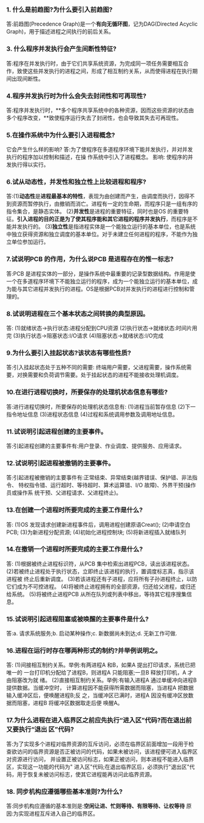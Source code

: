 ### 1. 什么是前趋图?为什么要引入前趋图?
答:前趋图(Precedence Graph)是一个**有向无循环图**，记为DAG(Directed Acyclic Graph)，用于描述进程之间执行的前后关系。

### 3. 什么程序并发执行会产生间断性特征?
答:程序在并发执行时，由于它们共享系统资源，为完成同一项任务需要相互合作，致使这些并发执行的进程之间，形成了相互制约关系，从而使得进程在执行期间出现间断性。

### 4.程序并发执行时为什么会失去封闭性和可再现性? 
答:程序并发执行时，**多个程序共享系统中的各种资源，因而这些资源的状态由多个程序改变，**致使程序运行失去了封闭性，也会导致其失去可再现性。

### 5.在操作系统中为什么要引入进程概念?
它会产生什么样的影响? 答:为了使程序在多道程序环境下能并发执行，并对并发执行的程序加以控制和描述，在操 作系统中引入了进程概念。
影响: 使程序的并发执行得以实行。

### 6.试从动态性，并发性和独立性上比较进程和程序? 
答:(1)**动态性**是**进程最基本的特性**，表现为由创建而产生，由调度而执行，因得不到资源而暂停执行，由撤销而消亡。进程有一定的生命期，而程序只是一组有序的指令集合，是静态实体。
(2)**并发性**是进程的重要特征，同时也是OS 的重要特征。**引入进程的目的正是为了使其程序能和其它进程的程序并发执行**，而程序是不能并发执行的。 
(3)**独立性**是指进程实体是一个能独立运行的基本单位，也是系统中独立获得资源和独立调度的基本单位。对于未建立任何进程的程序，不能作为独立单位参加运行。

### 7.试说明PCB 的作用，为什么说PCB 是进程存在的惟一标志?
答:PCB 是进程实体的一部分，是操作系统中最重要的记录型数据结构。作用是使一个在多道程序环境下不能独立运行的程序，成为一个能独立运行的基本单位，成为能与其它进程并发执行的进程。OS是根据PCB对并发执行的进程进行控制和管理的。

### 8.试说明进程在三个基本状态之间转换的典型原因。
答: (1)就绪状态→执行状态:进程分配到CPU资源 
(2)执行状态→就绪状态:时间片用完
(3)执行状态→阻塞状态:I/O请求
(4)阻塞状态→就绪状态:I/O完成

### 9.为什么要引入挂起状态?该状态有哪些性质?
答:引入挂起状态处于五种不同的需要: 终端用户需要，父进程需要，操作系统需要，对换需要和负荷调节需要。处于挂起状态的进程不能接收处理机调度。

### 10.在进行进程切换时，所要保存的处理机状态信息有哪些? 
答:进行进程切换时，所要保存的处理机状态信息有:
(1)进程当前暂存信息
(2)下一指令地址信息
(3)进程状态信息
(4)过程和系统调用参数及调用地址信息。

### 11.试说明引起进程创建的主要事件。 
答:引起进程创建的主要事件有:用户登录、作业调度、提供服务、应用请求。 

### 12.试说明引起进程被撤销的主要事件。 
答:引起进程被撤销的主要事件有:正常结束、异常结束(越界错误、保护错、非法指令、 特权指令错、运行超时、等待超时、算术运算错、I/O 故障)、外界干预(操作员或操作系 统干预、父进程请求、父进程终止)。

### 13.在创建一个进程时所要完成的主要工作是什么?
答:
(1)OS 发现请求创建新进程事件后，调用进程创建原语Creat(); 
(2)申请空白PCB;
(3)为新进程分配资源; (4)初始化进程控制块; (5)将新进程插入就绪队列

### 14.在撤销一个进程时所要完成的主要工作是什么? 
答:
(1)根据被终止进程标识符，从PCB 集中检索出进程PCB，读出该进程状态。 
(2)若被终止进程处于执行状态，立即终止该进程的执行，置调度标志真，指示该进程被 终止后重新调度。 
(3)若该进程还有子进程，应将所有子孙进程终止，以防它们成为不可控进程。 
(4)将被终止进程拥有的全部资源，归还给父进程，或归还给系统。 
(5)将被终止进程PCB 从所在队列或列表中移出，等待其它程序搜集信息。

### 15.试说明引起进程阻塞或被唤醒的主要事件是什么?
答:a. 请求系统服务;b. 启动某种操作;c. 新数据尚未到达;d. 无新工作可做.

### 16.进程在运行时存在哪两种形式的制约?并举例说明之。
答:
(1)间接相互制约关系。举例:有两进程A 和B，如果A 提出打印请求，系统已把唯一的 一台打印机分配给了进程B，则进程A 只能阻塞;一旦B 释放打印机，A 才由阻塞改为就 绪。
(2)直接相互制约关系。举例:有输入进程A 通过单缓冲向进程B 提供数据。当缓冲空时， 计算进程因不能获得所需数据而阻塞，当进程A 把数据输入缓冲区后，便唤醒进程B;反 之，当缓冲区已满时，进程A 因没有缓冲区放数据而阻塞，进程B 将缓冲区数据取走后便 唤醒A。

### 17.为什么进程在进入临界区之前应先执行“进入区”代码?而在退出前又要执行“退出 区”代码? 
答:为了实现多个进程对临界资源的互斥访问，必须在临界区前面增加一段用于检查欲访问的临界资源是否正被访问的代码，如果未被访问，该进程便可进入临界区对资源进行访问， 并设置正被访问标志，如果正被访问，则本进程不能进入临界区，实现这一功能的代码为" 进入区"代码;在退出临界区后，必须执行"退出区"代码，用于恢复未被访问标志，使其它进程能再访问此临界资源。

### 18. 同步机构应遵循哪些基本准则?为什么? 
答:同步机构应遵循的基本准则是:**空闲让进、忙则等待、有限等待、让权等待** 
原因:为实现进程互斥进入自己的临界区。
